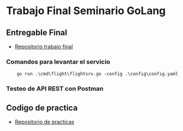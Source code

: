 # Trabajo Final Seminario GoLang

## Entregable Final
- [Repositorio trabajo final](https://www.github.com/javierlopez987/seminarioGoLang)

### Comandos para levantar el servicio
```
    go run .\cmd\flight\flightsrv.go -config .\config\config.yaml
```

### Testeo de API REST con Postman

## Codigo de practica
- [Repositorio de practicas](https://www.github.com/javierlopez987/goLang)